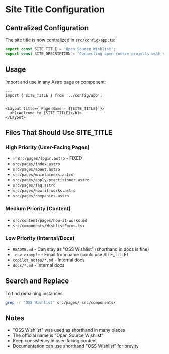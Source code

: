 # Site Title Configuration

## Centralized Configuration
The site title is now centralized in `src/config/app.ts`:

```typescript
export const SITE_TITLE = 'Open Source Wishlist';
export const SITE_DESCRIPTION = 'Connecting open source projects with expert help and resources';
```

## Usage
Import and use in any Astro page or component:

```astro
---
import { SITE_TITLE } from '../config/app';
---

<Layout title={`Page Name - ${SITE_TITLE}`}>
  <h1>Welcome to {SITE_TITLE}</h1>
</Layout>
```

## Files That Should Use SITE_TITLE

### High Priority (User-Facing Pages)
- ✅ `src/pages/login.astro` - FIXED
- `src/pages/index.astro`
- `src/pages/about.astro`
- `src/pages/maintainers.astro`
- `src/pages/apply-practitioner.astro`
- `src/pages/faq.astro`
- `src/pages/how-it-works.astro`
- `src/pages/companies.astro`

### Medium Priority (Content)
- `src/content/pages/how-it-works.md`
- `src/components/WishlistForms.tsx`

### Low Priority (Internal/Docs)
- `README.md` - Can stay as "OSS Wishlist" (shorthand in docs is fine)
- `.env.example` - Email from name (could use SITE_TITLE)
- `copilot_notes/*.md` - Internal docs
- `docs/*.md` - Internal docs

## Search and Replace
To find remaining instances:
```bash
grep -r "OSS Wishlist" src/pages/ src/components/
```

## Notes
- "OSS Wishlist" was used as shorthand in many places
- The official name is "Open Source Wishlist"
- Keep consistency in user-facing content
- Documentation can use shorthand "OSS Wishlist" for brevity
